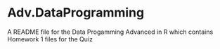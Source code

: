 # Adv.DataProgramming

A README file for the Data Progamming Advanced in R which contains Homework 1 files for the Quiz
